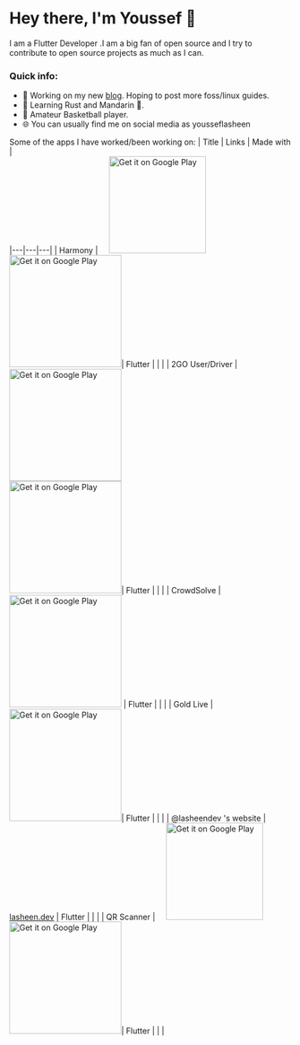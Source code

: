 # Hey there, I'm Youssef 👋
I am a Flutter Developer .I am a big fan of open source and I try to contribute to open source projects as much as I can.



### Quick info:
- 🔭 Working on my new [blog](https://blog.lasheen.dev). Hoping to post more foss/linux guides.
- 🌱 Learning Rust and Mandarin 🍊.
- 🏀 Amateur Basketball player.
- 🌐 You can usually find me on social media as yousseflasheen


Some of the apps I have worked/been working on: 
| Title  | Links  | Made with  |   
|---|---|---|
| Harmony |  &nbsp;&nbsp;&nbsp;&nbsp;<a href='https://snapcraft.io/harmony'><img alt='Get it on Google Play' src='https://raw.githubusercontent.com/snapcore/snap-store-badges/master/EN/%5BEN%5D-snap-store-black%402x.png' width= 173/></a>     <br> <a href='https://play.google.com/store/apps/details?id=dev.lasheen.harmony'><img alt='Get it on Google Play' src='https://play.google.com/intl/en_us/badges/static/images/badges/en_badge_web_generic.png' width=200/></a>|  Flutter |   |   |
|  2GO User/Driver | <a href='https://play.google.com/store/apps/details?id=com.togo.driverApp'><img alt='Get it on Google Play' src='https://play.google.com/intl/en_us/badges/static/images/badges/en_badge_web_generic.png' width=200/></a> <br><a href='https://play.google.com/store/apps/details?id=com.inweb.togo'><img alt='Get it on Google Play' src='https://play.google.com/intl/en_us/badges/static/images/badges/en_badge_web_generic.png' width=200/></a>| Flutter  |   |   |
|  CrowdSolve |<a href='https://play.google.com/store/apps/details?id=dev.lasheen.crowdsolve'><img alt='Get it on Google Play' src='https://play.google.com/intl/en_us/badges/static/images/badges/en_badge_web_generic.png' width=200/></a>  | Flutter  |   |   |
| Gold Live  |  <a href='https://play.google.com/store/apps/details?id=dev.lasheen.gold'><img alt='Get it on Google Play' src='https://play.google.com/intl/en_us/badges/static/images/badges/en_badge_web_generic.png' width=200/></a>|  Flutter |   |   |
| @lasheendev 's website  |  [lasheen.dev](https://lasheen.dev) |  Flutter |   |   |
| QR Scanner  |  &nbsp;&nbsp;&nbsp;&nbsp;<a href='https://snapcraft.io/qr-scanner'><img alt='Get it on Google Play' src='https://raw.githubusercontent.com/snapcore/snap-store-badges/master/EN/%5BEN%5D-snap-store-black%402x.png' width= 173/></a>     <br> <a href='https://play.google.com/store/apps/details?id=dev.lasheen.qr'><img alt='Get it on Google Play' src='https://play.google.com/intl/en_us/badges/static/images/badges/en_badge_web_generic.png' width=200/></a>|  Flutter |   |   |
